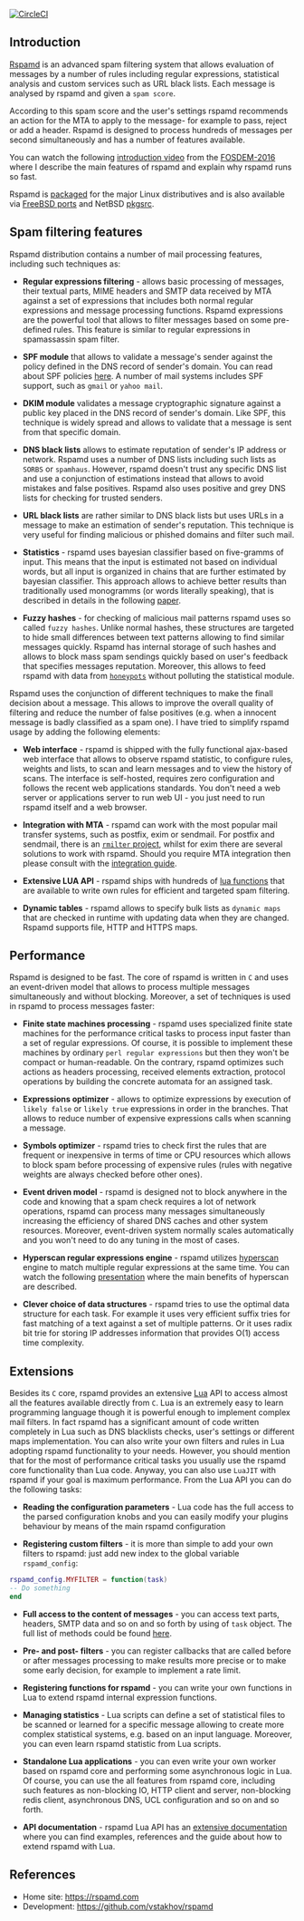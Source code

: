 [![CircleCI](https://circleci.com/gh/vstakhov/rspamd/tree/master.svg?style=svg)](https://circleci.com/gh/vstakhov/rspamd/tree/master)

## Introduction

[Rspamd](https://rspamd.com) is an advanced spam filtering system that allows evaluation of messages by a number of
rules including regular expressions, statistical analysis and custom services
such as URL black lists. Each message is analysed by rspamd and given a `spam score`. 

According to this spam score and the user's settings rspamd recommends an action for
the MTA to apply to the message- for example to pass, reject or add a header.
Rspamd is designed to process hundreds of messages per second simultaneously and has a number of 
features available.

You can watch the following [introduction video](https://www.youtube.com/watch?v=_fl9i-az_Q0) from the [FOSDEM-2016](http://fosdem.org) where I describe the main features of rspamd and explain why rspamd runs so fast.

Rspamd is [packaged](https://rspamd.com/downloads.html) for the major Linux distributives and is also available via [FreeBSD ports](https://freshports.org/mail/rspamd) and NetBSD [pkgsrc](https://pkgsrc.org).

## Spam filtering features

Rspamd distribution contains a number of mail processing features, including such techniques as:

* **Regular expressions filtering** - allows basic processing of messages, their textual parts, MIME headers and
SMTP data received by MTA against a set of expressions that includes both normal regular expressions and 
message processing functions. Rspamd expressions are the powerful tool that allows to filter messages based on
some pre-defined rules. This feature is similar to regular expressions in spamassassin spam filter.


* **SPF module** that allows to validate a message's sender against the policy defined in the DNS record of sender's domain. You can read
about SPF policies [here](http://www.openspf.org/). A number of mail systems includes SPF support, such as `gmail` or `yahoo mail`.


* **DKIM module** validates a message cryptographic signature against a public key placed in the DNS record of sender's domain. Like SPF,
this technique is widely spread and allows to validate that a message is sent from that specific domain.


* **DNS black lists** allows to estimate reputation of sender's IP address or network. Rspamd uses a number of DNS lists including such lists as
`SORBS` or `spamhaus`. However, rspamd doesn't trust any specific DNS list and use a conjunction of estimations instead that allows to
avoid mistakes and false positives. Rspamd also uses positive and grey DNS lists for checking for trusted senders.


* **URL black lists** are rather similar to DNS black lists but uses URLs in a message to make an estimation of sender's reputation.
This technique is very useful for finding malicious or phished domains and filter such mail.


* **Statistics** - rspamd uses bayesian classifier based on five-gramms of input. This means that the input is estimated not based on individual
words, but all input is organized in chains that are further estimated by bayesian classifier. This approach allows to achieve better results than
traditionally used monogramms (or words literally speaking), that is described in details in the following [paper](http://osbf-lua.luaforge.net/papers/osbf-eddc.pdf).


* **Fuzzy hashes** - for checking of malicious mail patterns rspamd uses so called `fuzzy hashes`. Unlike normal hashes, these structures are targeted to hide
small differences between text patterns allowing to find similar messages quickly. Rspamd has internal storage of such hashes and allows to block mass spam sendings
quickly based on user's feedback that specifies messages reputation. Moreover, this allows to feed rspamd with data from [`honeypots`](http://en.wikipedia.org/wiki/Honeypot_(computing)#Spam_versions)
without polluting the statistical module.

Rspamd uses the conjunction of different techniques to make the finall decision about a message. This allows to improve the overall quality of filtering and reduce the number of
false positives (e.g. when a innocent message is badly classified as a spam one). I have tried to simplify rspamd usage by adding the following elements:

* **Web interface** - rspamd is shipped with the fully functional ajax-based web interface that allows to observe rspamd statistic, to configure rules, weights and lists, to scan
and learn messages and to view the history of scans. The interface is self-hosted, requires zero configuration and follows the recent web applications standards. You don't need a
web server or applications server to run web UI - you just need to run rspamd itself and a web browser.

* **Integration with MTA** - rspamd can work with the most popular mail transfer systems, such as postfix, exim or sendmail. For postfix and sendmail, there is an [`rmilter` project](https://github.com/vstakhov/rmilter),
whilst for exim there are several solutions to work with rspamd. Should you require MTA integration then please consult with the [integration guide](https://rspamd.com/doc/integration.html).

* **Extensive LUA API** - rspamd ships with hundreds of [lua functions](https://rspamd.com/doc/lua) that are available to write own rules for efficient and targeted spam filtering.

* **Dynamic tables** - rspamd allows to specify bulk lists as `dynamic maps` that are checked in runtime with updating data when they are changed. Rspamd supports file, HTTP and HTTPS maps.

## Performance

Rspamd is designed to be fast. The core of rspamd is written in `C` and uses an event-driven model that allows to process multiple messages simultaneously and without blocking.
Moreover, a set of techniques is used in rspamd to process messages faster:

* **Finite state machines processing** - rspamd uses specialized finite state machines for the performance critical tasks to process input faster than a set of regular expressions.
Of course, it is possible to implement these machines by ordinary `perl regular expressions` but then they won't be compact or human-readable. On the contrary, rspamd optimizes
such actions as headers processing, received elements extraction, protocol operations by building the concrete automata for an assigned task.

* **Expressions optimizer** - allows to optimize expressions by execution of `likely false` or `likely true` expressions in order in the branches. That allows to reduce number of
expensive expressions calls when scanning a message.

* **Symbols optimizer** - rspamd tries to check first the rules that are frequent or inexpensive in terms of time or CPU resources which allows to block spam before processing of
expensive rules (rules with negative weights are always checked before other ones).

* **Event driven model** - rspamd is designed not to block anywhere in the code and knowing that a spam check requires a lot of network operations, rspamd can process many messages
simultaneously increasing the efficiency of shared DNS caches and other system resources. Moreover, event-driven system normally scales automatically and you won't need to do any
tuning in the most of cases.

* **Hyperscan regular expressions engine** - rspamd utilizes [hyperscan](https://01.org/hyperscan) engine to match multiple regular expressions at the same time. You can watch the following [presentation](https://highsecure.ru/rspamd-hyperscan.pdf) where the main benefits of hyperscan are described.

* **Clever choice of data structures** - rspamd tries to use the optimal data structure for each task. For example it uses very efficient suffix tries for fast matching of a text
against a set of multiple patterns. Or it uses radix bit trie for storing IP addresses information that provides O(1) access time complexity.

## Extensions

Besides its `C` core, rspamd provides an extensive [Lua](http://lua.org) API
to access almost all the features available directly from `C`. Lua is an
extremely easy to learn programming language though it is powerful enough to
implement complex mail filters. In fact rspamd has a significant amount of
code written completely in Lua such as DNS blacklists checks, user's settings
or different maps implementation. You can also write your own filters and
rules in Lua adopting rspamd functionality to your needs.  However, you should
mention that for the most of performance critical tasks you usually use the
rspamd core functionality than Lua code. Anyway, you can also use `LuaJIT`
with rspamd if your goal is maximum performance.  From the Lua API you can do
the following tasks:

* **Reading the configuration parameters** - Lua code has the full access to the parsed configuration knobs and you can easily modify your plugins behaviour by means of the main
rspamd configuration

* **Registering custom filters** - it is more than simple to add your own filters to rspamd: just add new index to the global variable `rspamd_config`:

~~~lua
rspamd_config.MYFILTER = function(task)
-- Do something
end
~~~

* **Full access to the content of messages** - you can access text parts, headers, SMTP data and so on and so forth by using of `task` object. The full list of methods could be found
[here](https://rspamd.com/doc/lua/task.html).


* **Pre- and post- filters** - you can register callbacks that are called before or after messages processing to make results more precise or to make some early decision,
for example to implement a rate limit.

* **Registering functions for rspamd** - you can write your own functions in Lua to extend rspamd internal expression functions.

* **Managing statistics** - Lua scripts can define a set of statistical files to be scanned or learned for a specific message allowing to create more complex
statistical systems, e.g. based on an input language. Moreover, you can even learn rspamd statistic from Lua scripts.

* **Standalone Lua applications** - you can even write your own worker based on rspamd core and performing some asynchronous logic in Lua. Of course, you can use the
all features from rspamd core, including such features as non-blocking IO, HTTP client and server, non-blocking redis client, asynchronous DNS, UCL configuration and so on
and so forth.

* **API documentation** - rspamd Lua API has an [extensive documentation](https://rspamd.com/doc/lua) where you can find examples, references and the guide about how to extend
rspamd with Lua.


## References

* Home site: <https://rspamd.com>
* Development: <https://github.com/vstakhov/rspamd>
